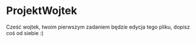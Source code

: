 # ProjektWojtek
Cześć wojtek, twoim pierwszym zadaniem będzie edycja tego pliku, dopisz coś od siebie :)
